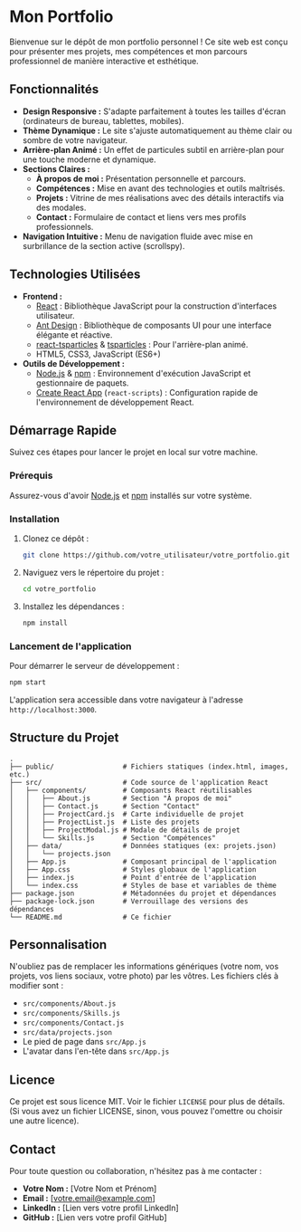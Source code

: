 # Mon Portfolio

Bienvenue sur le dépôt de mon portfolio personnel ! Ce site web est conçu pour présenter mes projets, mes compétences et mon parcours professionnel de manière interactive et esthétique.

## Fonctionnalités

*   **Design Responsive :** S'adapte parfaitement à toutes les tailles d'écran (ordinateurs de bureau, tablettes, mobiles).
*   **Thème Dynamique :** Le site s'ajuste automatiquement au thème clair ou sombre de votre navigateur.
*   **Arrière-plan Animé :** Un effet de particules subtil en arrière-plan pour une touche moderne et dynamique.
*   **Sections Claires :**
    *   **À propos de moi :** Présentation personnelle et parcours.
    *   **Compétences :** Mise en avant des technologies et outils maîtrisés.
    *   **Projets :** Vitrine de mes réalisations avec des détails interactifs via des modales.
    *   **Contact :** Formulaire de contact et liens vers mes profils professionnels.
*   **Navigation Intuitive :** Menu de navigation fluide avec mise en surbrillance de la section active (scrollspy).

## Technologies Utilisées

*   **Frontend :**
    *   [React](https://react.dev/) : Bibliothèque JavaScript pour la construction d'interfaces utilisateur.
    *   [Ant Design](https://ant.design/) : Bibliothèque de composants UI pour une interface élégante et réactive.
    *   [react-tsparticles](https://www.npmjs.com/package/react-tsparticles) & [tsparticles](https://www.npmjs.com/package/tsparticles) : Pour l'arrière-plan animé.
    *   HTML5, CSS3, JavaScript (ES6+)
*   **Outils de Développement :**
    *   [Node.js](https://nodejs.org/) & [npm](https://www.npmjs.com/) : Environnement d'exécution JavaScript et gestionnaire de paquets.
    *   [Create React App](https://create-react-app.dev/) (`react-scripts`) : Configuration rapide de l'environnement de développement React.

## Démarrage Rapide

Suivez ces étapes pour lancer le projet en local sur votre machine.

### Prérequis

Assurez-vous d'avoir [Node.js](https://nodejs.org/en/download/) et [npm](https://www.npmjs.com/get-npm) installés sur votre système.

### Installation

1.  Clonez ce dépôt :
    ```bash
    git clone https://github.com/votre_utilisateur/votre_portfolio.git
    ```
2.  Naviguez vers le répertoire du projet :
    ```bash
    cd votre_portfolio
    ```
3.  Installez les dépendances :
    ```bash
    npm install
    ```

### Lancement de l'application

Pour démarrer le serveur de développement :

```bash
npm start
```

L'application sera accessible dans votre navigateur à l'adresse `http://localhost:3000`.

## Structure du Projet

```
.
├── public/                 # Fichiers statiques (index.html, images, etc.)
├── src/                    # Code source de l'application React
│   ├── components/         # Composants React réutilisables
│   │   ├── About.js        # Section "À propos de moi"
│   │   ├── Contact.js      # Section "Contact"
│   │   ├── ProjectCard.js  # Carte individuelle de projet
│   │   ├── ProjectList.js  # Liste des projets
│   │   ├── ProjectModal.js # Modale de détails de projet
│   │   └── Skills.js       # Section "Compétences"
│   ├── data/               # Données statiques (ex: projets.json)
│   │   └── projects.json
│   ├── App.js              # Composant principal de l'application
│   ├── App.css             # Styles globaux de l'application
│   ├── index.js            # Point d'entrée de l'application
│   └── index.css           # Styles de base et variables de thème
├── package.json            # Métadonnées du projet et dépendances
├── package-lock.json       # Verrouillage des versions des dépendances
└── README.md               # Ce fichier
```

## Personnalisation

N'oubliez pas de remplacer les informations génériques (votre nom, vos projets, vos liens sociaux, votre photo) par les vôtres. Les fichiers clés à modifier sont :
*   `src/components/About.js`
*   `src/components/Skills.js`
*   `src/components/Contact.js`
*   `src/data/projects.json`
*   Le pied de page dans `src/App.js`
*   L'avatar dans l'en-tête dans `src/App.js`

## Licence

Ce projet est sous licence MIT. Voir le fichier `LICENSE` pour plus de détails. (Si vous avez un fichier LICENSE, sinon, vous pouvez l'omettre ou choisir une autre licence).

## Contact

Pour toute question ou collaboration, n'hésitez pas à me contacter :

*   **Votre Nom :** [Votre Nom et Prénom]
*   **Email :** [votre.email@example.com]
*   **LinkedIn :** [Lien vers votre profil LinkedIn]
*   **GitHub :** [Lien vers votre profil GitHub]